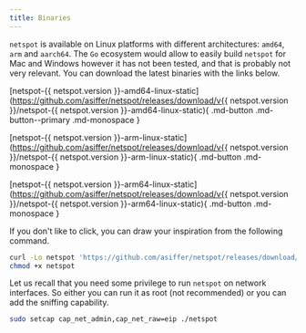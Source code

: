 ```yaml
---
title: Binaries
---
```


`netspot` is available on Linux platforms with different architectures: `amd64`, `arm` and `aarch64`. The `Go` ecosystem would allow to easily build `netspot` for Mac and Windows however
it has not been tested, and that is probably not very relevant.
You can download the latest binaries with the links below.

[netspot-{{ netspot.version }}-amd64-linux-static](https://github.com/asiffer/netspot/releases/download/v{{ netspot.version }}/netspot-{{ netspot.version }}-amd64-linux-static){ .md-button .md-button--primary .md-monospace }

[netspot-{{ netspot.version }}-arm-linux-static](https://github.com/asiffer/netspot/releases/download/v{{ netspot.version }}/netspot-{{ netspot.version }}-arm-linux-static){ .md-button .md-monospace }

[netspot-{{ netspot.version }}-arm64-linux-static](https://github.com/asiffer/netspot/releases/download/v{{ netspot.version }}/netspot-{{ netspot.version }}-arm64-linux-static){ .md-button .md-monospace }

If you don't like to click, you can draw your inspiration from the following command.

```bash
curl -Lo netspot 'https://github.com/asiffer/netspot/releases/download/v{{ netspot.version }}/netspot-{{ netspot.version }}-amd64-linux-static'
chmod +x netspot
```

Let us recall that you need some privilege to run `netspot` on network interfaces. So either
you can run it as root (not recommended) or you can add the sniffing capability.

```bash
sudo setcap cap_net_admin,cap_net_raw=eip ./netspot
```